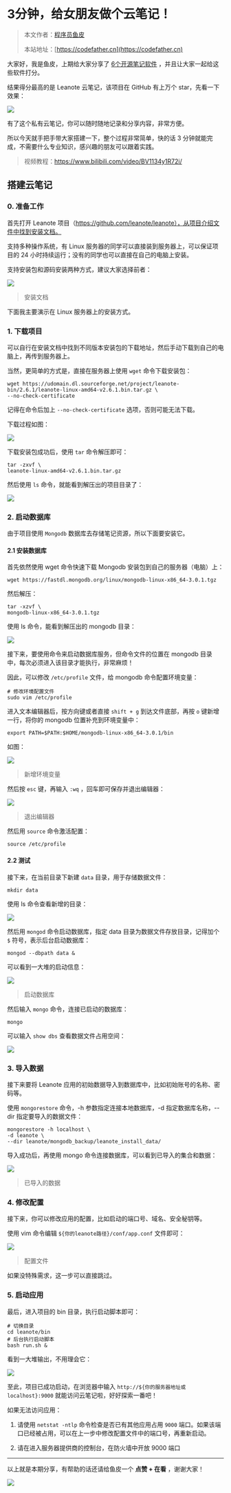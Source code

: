 # 3分钟，给女朋友做个云笔记！

> 本文作者：[程序员鱼皮](https://yuyuanweb.feishu.cn/wiki/Abldw5WkjidySxkKxU2cQdAtnah)
>
> 本站地址：[https://codefather.cn](https://codefather.cn)

大家好，我是鱼皮，上期给大家分享了 [6个开源笔记软件](http://mp.weixin.qq.com/s?__biz=MzI1NDczNTAwMA==&mid=2247503596&idx=2&sn=1c2f4d1b16631e9a5036e7b7774cfa59&chksm=e9c2291bdeb5a00d680292395cd4e6d1c91ad30d2ae55f7295a77b5cd1ac38e9b6debf905fa6&scene=21#wechat_redirect) ，并且让大家一起给这些软件打分。

结果得分最高的是 Leanote 云笔记，该项目在 GitHub 有上万个 star，先看一下效果：

![](https://pic.yupi.icu/5563/202311090919781.png)

有了这个私有云笔记，你可以随时随地记录和分享内容，非常方便。

所以今天就手把手带大家搭建一下，整个过程非常简单，快的话 3 分钟就能完成，不需要什么专业知识，感兴趣的朋友可以跟着实践。

> 视频教程：https://www.bilibili.com/video/BV1134y1R72i/

## 搭建云笔记

### 0. 准备工作

首先打开 Leanote 项目（https://github.com/leanote/leanote），从项目介绍文件中找到安装文档。

支持多种操作系统，有 Linux 服务器的同学可以直接装到服务器上，可以保证项目的 24 小时持续运行；没有的同学也可以直接在自己的电脑上安装。

支持安装包和源码安装两种方式，建议大家选择前者：

![](https://pic.yupi.icu/5563/202311090919750.png)

> 安装文档

下面我主要演示在 Linux 服务器上的安装方式。

### 1. 下载项目

可以自行在安装文档中找到不同版本安装包的下载地址，然后手动下载到自己的电脑上，再传到服务器上。

当然，更简单的方式是，直接在服务器上使用 `wget` 命令下载安装包：

```
wget https://udomain.dl.sourceforge.net/project/leanote-bin/2.6.1/leanote-linux-amd64-v2.6.1.bin.tar.gz \
--no-check-certificate
```

记得在命令后加上 `--no-check-certificate` 选项，否则可能无法下载。

下载过程如图：

![](https://pic.yupi.icu/5563/202311090919811.png)

下载安装包成功后，使用 `tar` 命令解压即可：

```
tar -zxvf \
leanote-linux-amd64-v2.6.1.bin.tar.gz
```

然后使用 `ls` 命令，就能看到解压出的项目目录了：

![](https://pic.yupi.icu/5563/202311090919747.png)

### 2. 启动数据库

由于项目使用 `Mongodb` 数据库去存储笔记资源，所以下面要安装它。

#### 2.1 安装数据库

首先依然使用 wget 命令快速下载 Mongodb 安装包到自己的服务器（电脑）上：

```
wget https://fastdl.mongodb.org/linux/mongodb-linux-x86_64-3.0.1.tgz
```

然后解压：

```
tar -xzvf \
mongodb-linux-x86_64-3.0.1.tgz
```

使用 ls 命令，能看到解压出的 mongodb 目录：

![](https://pic.yupi.icu/5563/202311090919744.png)

接下来，要使用命令来启动数据库服务，但命令文件的位置在 mongodb 目录中，每次必须进入该目录才能执行，非常麻烦！

因此，可以修改 `/etc/profile` 文件，给 mongodb 命令配置环境变量：

```
# 修改环境配置文件
sudo vim /etc/profile
```

进入文本编辑器后，按方向键或者直接 `shift + g` 到达文件底部，再按 `o` 键新增一行，将你的 mongodb 位置补充到环境变量中：

```
export PATH=$PATH:$HOME/mongodb-linux-x86_64-3.0.1/bin
```

如图：

![](https://pic.yupi.icu/5563/202311090919732.png)

> 新增环境变量

然后按 `esc` 键，再输入 `:wq` ，回车即可保存并退出编辑器：

![](https://pic.yupi.icu/5563/202311090919517.png)

> 退出编辑器

然后用 `source` 命令激活配置：

```
source /etc/profile
```

#### 2.2 测试

接下来，在当前目录下新建 `data` 目录，用于存储数据文件：

```
mkdir data
```

使用 ls 命令查看新增的目录：

![](https://pic.yupi.icu/5563/202311090919545.png)

然后用 `mongod` 命令启动数据库，指定 data 目录为数据文件存放目录，记得加个 `$` 符号，表示后台启动数据库：

```
mongod --dbpath data &
```

可以看到一大堆的启动信息：

![](https://pic.yupi.icu/5563/202311090919626.png)

> 启动数据库

然后输入 `mongo` 命令，连接已启动的数据库：

```
mongo
```

可以输入 `show dbs` 查看数据文件占用空间：

![](https://pic.yupi.icu/5563/202311090919585.png)

### 3. 导入数据

接下来要将 Leanote 应用的初始数据导入到数据库中，比如初始账号的名称、密码等。

使用 `mongorestore` 命令，-h 参数指定连接本地数据库，-d 指定数据库名称，--dir 指定要导入的数据文件：

```
mongorestore -h localhost \
-d leanote \
--dir leanote/mongodb_backup/leanote_install_data/
```

导入成功后，再使用 mongo 命令连接数据库，可以看到已导入的集合和数据：

![](https://pic.yupi.icu/5563/202311090919672.png)

> 已导入的数据

### 4. 修改配置

接下来，你可以修改应用的配置，比如启动的端口号、域名、安全秘钥等。

使用 vim 命令编辑 `${你的leanote路径}/conf/app.conf` 文件即可：

![](https://pic.yupi.icu/5563/202311090919709.png)

> 配置文件

如果没特殊需求，这一步可以直接跳过。

### 5. 启动应用

最后，进入项目的 bin 目录，执行启动脚本即可：

```
# 切换目录
cd leanote/bin
# 后台执行启动脚本
bash run.sh &
```

看到一大堆输出，不用理会它：

![](https://pic.yupi.icu/5563/202311090919317.png)

至此，项目已成功启动，在浏览器中输入 `http://${你的服务器地址或 localhost}:9000` 就能访问云笔记啦，好好探索一番吧！

如果无法访问应用：

1. 请使用 `netstat -ntlp` 命令检查是否已有其他应用占用 `9000` 端口。如果该端口已经被占用，可以在上一步中修改配置文件中的端口号，再重新启动。

2. 请在进入服务器提供商的控制台，在防火墙中开放 9000 端口

   

------


以上就是本期分享，有帮助的话还请给鱼皮一个 **点赞 + 在看** ，谢谢大家！

![](https://pic.yupi.icu/5563/202311090919300.png)